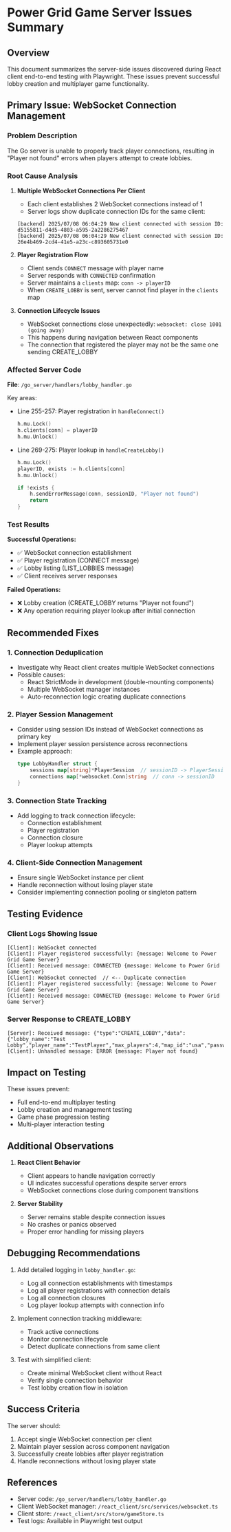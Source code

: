 # Power Grid Game Server Issues Summary

## Overview
This document summarizes the server-side issues discovered during React client end-to-end testing with Playwright. These issues prevent successful lobby creation and multiplayer game functionality.

## Primary Issue: WebSocket Connection Management

### Problem Description
The Go server is unable to properly track player connections, resulting in "Player not found" errors when players attempt to create lobbies.

### Root Cause Analysis

1. **Multiple WebSocket Connections Per Client**
   - Each client establishes 2 WebSocket connections instead of 1
   - Server logs show duplicate connection IDs for the same client:
   ```
   [backend] 2025/07/08 06:04:29 New client connected with session ID: d5155811-d4d5-4803-a595-2a2286275467
   [backend] 2025/07/08 06:04:29 New client connected with session ID: 26e4b469-2cd4-41e5-a23c-c893605731e0
   ```

2. **Player Registration Flow**
   - Client sends `CONNECT` message with player name
   - Server responds with `CONNECTED` confirmation
   - Server maintains a `clients` map: `conn -> playerID`
   - When `CREATE_LOBBY` is sent, server cannot find player in the `clients` map

3. **Connection Lifecycle Issues**
   - WebSocket connections close unexpectedly: `websocket: close 1001 (going away)`
   - This happens during navigation between React components
   - The connection that registered the player may not be the same one sending CREATE_LOBBY

### Affected Server Code

**File**: `/go_server/handlers/lobby_handler.go`

Key areas:
- Line 255-257: Player registration in `handleConnect()`
  ```go
  h.mu.Lock()
  h.clients[conn] = playerID
  h.mu.Unlock()
  ```

- Line 269-275: Player lookup in `handleCreateLobby()`
  ```go
  h.mu.Lock()
  playerID, exists := h.clients[conn]
  h.mu.Unlock()
  
  if !exists {
      h.sendErrorMessage(conn, sessionID, "Player not found")
      return
  }
  ```

### Test Results

**Successful Operations:**
- ✅ WebSocket connection establishment
- ✅ Player registration (CONNECT message)
- ✅ Lobby listing (LIST_LOBBIES message)
- ✅ Client receives server responses

**Failed Operations:**
- ❌ Lobby creation (CREATE_LOBBY returns "Player not found")
- ❌ Any operation requiring player lookup after initial connection

## Recommended Fixes

### 1. Connection Deduplication
- Investigate why React client creates multiple WebSocket connections
- Possible causes:
  - React StrictMode in development (double-mounting components)
  - Multiple WebSocket manager instances
  - Auto-reconnection logic creating duplicate connections

### 2. Player Session Management
- Consider using session IDs instead of WebSocket connections as primary key
- Implement player session persistence across reconnections
- Example approach:
  ```go
  type LobbyHandler struct {
      sessions map[string]*PlayerSession  // sessionID -> PlayerSession
      connections map[*websocket.Conn]string  // conn -> sessionID
  }
  ```

### 3. Connection State Tracking
- Add logging to track connection lifecycle:
  - Connection establishment
  - Player registration
  - Connection closure
  - Player lookup attempts

### 4. Client-Side Connection Management
- Ensure single WebSocket instance per client
- Handle reconnection without losing player state
- Consider implementing connection pooling or singleton pattern

## Testing Evidence

### Client Logs Showing Issue
```
[Client]: WebSocket connected
[Client]: Player registered successfully: {message: Welcome to Power Grid Game Server}
[Client]: Received message: CONNECTED {message: Welcome to Power Grid Game Server}
[Client]: WebSocket connected  // <-- Duplicate connection
[Client]: Player registered successfully: {message: Welcome to Power Grid Game Server}
[Client]: Received message: CONNECTED {message: Welcome to Power Grid Game Server}
```

### Server Response to CREATE_LOBBY
```
[Server]: Received message: {"type":"CREATE_LOBBY","data":{"lobby_name":"Test Lobby","player_name":"TestPlayer","max_players":4,"map_id":"usa","password":""}}
[Client]: Unhandled message: ERROR {message: Player not found}
```

## Impact on Testing

These issues prevent:
- Full end-to-end multiplayer testing
- Lobby creation and management testing
- Game phase progression testing
- Multi-player interaction testing

## Additional Observations

1. **React Client Behavior**
   - Client appears to handle navigation correctly
   - UI indicates successful operations despite server errors
   - WebSocket connections close during component transitions

2. **Server Stability**
   - Server remains stable despite connection issues
   - No crashes or panics observed
   - Proper error handling for missing players

## Debugging Recommendations

1. Add detailed logging in `lobby_handler.go`:
   - Log all connection establishments with timestamps
   - Log all player registrations with connection details
   - Log all connection closures
   - Log player lookup attempts with connection info

2. Implement connection tracking middleware:
   - Track active connections
   - Monitor connection lifecycle
   - Detect duplicate connections from same client

3. Test with simplified client:
   - Create minimal WebSocket client without React
   - Verify single connection behavior
   - Test lobby creation flow in isolation

## Success Criteria

The server should:
1. Accept single WebSocket connection per client
2. Maintain player session across component navigation
3. Successfully create lobbies after player registration
4. Handle reconnections without losing player state

## References

- Server code: `/go_server/handlers/lobby_handler.go`
- Client WebSocket manager: `/react_client/src/services/websocket.ts`
- Client store: `/react_client/src/store/gameStore.ts`
- Test logs: Available in Playwright test output